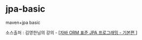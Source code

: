 # jpa-basic
maven+jpa basic


소스출처 : 김영한님의 강의 - [[자바 ORM 표준 JPA 프로그래밍 - 기본편
]]

[자바 ORM 표준 JPA 프로그래밍 - 기본편
]: https://www.inflearn.com/course/ORM-JPA-Basic/dashboard "인프런으로 이동합니다!"